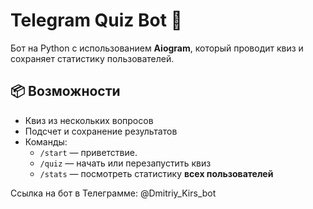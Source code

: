 # Telegram Quiz Bot 🤖

Бот на Python с использованием **Aiogram**, который проводит квиз и сохраняет статистику пользователей.

## 📦 Возможности

- Квиз из нескольких вопросов
- Подсчет и сохранение результатов
- Команды:
  - `/start` — приветствие.
  - `/quiz` — начать или перезапустить квиз
  - `/stats` — посмотреть статистику **всех пользователей**

Ссылка на бот в Телеграмме: @Dmitriy_Kirs_bot
